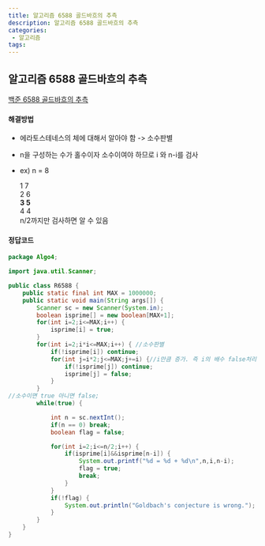 ```yaml
---
title: 알고리즘 6588 골드바흐의 추측
description: 알고리즘 6588 골드바흐의 추측
categories:
 - 알고리즘  
tags:
---
```

## 알고리즘 6588 골드바흐의 추측
[백준 6588 골드바흐의 추측](https://www.acmicpc.net/problem/6588)  

#### 해결방법  
* 에라토스테네스의 체에 대해서 알아야 함 -> 소수판별  
* n을 구성하는 수가 홀수이자 소수이여야 하므로 i 와 n-i를 검사  
* ex) n = 8  

  1 7  
  2 6  
  **3 5**  
  4 4  
  n/2까지만 검사하면 알 수 있음  

#### 정답코드
```java
package Algo4;

import java.util.Scanner;

public class R6588 {
	public static final int MAX = 1000000;
	public static void main(String args[]) {
		Scanner sc = new Scanner(System.in);
		boolean isprime[] = new boolean[MAX+1];
		for(int i=2;i<=MAX;i++) {
			isprime[i] = true;
		}
		for(int i=2;i*i<=MAX;i++) { //소수판별
			if(!isprime[i]) continue;
			for(int j=i*2;j<=MAX;j+=i) {//i만큼 증가. 즉 i의 배수 false처리.
				if(!isprime[j]) continue;
				isprime[j] = false;
			}
		}
//소수이면 true 아니면 false;
		while(true) {

			int n = sc.nextInt();
			if(n == 0) break;
			boolean flag = false;

			for(int i=2;i<=n/2;i++) {
				if(isprime[i]&&isprime[n-i]) {
					System.out.printf("%d = %d + %d\n",n,i,n-i);
					flag = true;
					break;
				}
			}
			if(!flag) {
				System.out.println("Goldbach's conjecture is wrong.");
			}
		}
	}
}


```
